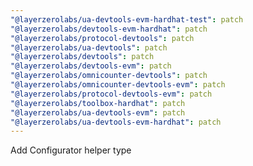 ```yaml
---
"@layerzerolabs/ua-devtools-evm-hardhat-test": patch
"@layerzerolabs/devtools-evm-hardhat": patch
"@layerzerolabs/protocol-devtools": patch
"@layerzerolabs/ua-devtools": patch
"@layerzerolabs/devtools": patch
"@layerzerolabs/devtools-evm": patch
"@layerzerolabs/omnicounter-devtools": patch
"@layerzerolabs/omnicounter-devtools-evm": patch
"@layerzerolabs/protocol-devtools-evm": patch
"@layerzerolabs/toolbox-hardhat": patch
"@layerzerolabs/ua-devtools-evm": patch
"@layerzerolabs/ua-devtools-evm-hardhat": patch
---
```


Add Configurator helper type
